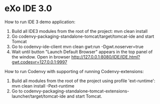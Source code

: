 # eXo IDE 3.0

How to run IDE 3 demo application:
1. Build all IDE3 modules from the root of the project:
mvn clean install
2. Go codenvy-packaging-standalone-tomcat/target/tomcat-ide and start Tomcat
3. Go to codenvy-ide-client
mvn clean gwt:run -Dgwt.noserver=true
4. Wait until button "Launch Default Browser" appears in the top panel of the window.
Open in browser http://127.0.0.1:8080/IDE/IDE.html?gwt.codesvr=127.0.0.1:9997

How to run Codenvy with supporting of running Codenvy-extensions:
1. Build all modules from the root of the project using profile 'ext-runtime':
mvn clean install -Pext-runtime
2. Go to codenvy-packaging-standalone-tomcat-extensions-launcher/target/tomcat-ide and start Tomcat.


